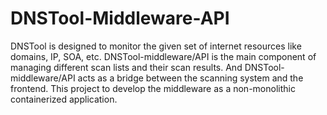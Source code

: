 # DNSTool-Middleware-API

DNSTool is designed to monitor the given set of internet resources like domains, IP, SOA, etc.  DNSTool-middleware/API is the main component of managing different scan lists and their scan results.  And DNSTool-middleware/API acts as a bridge between the scanning system and the frontend. This project to develop the middleware as a non-monolithic containerized application.
